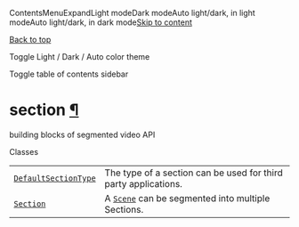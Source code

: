ContentsMenuExpandLight modeDark modeAuto light/dark, in light modeAuto light/dark, in dark mode[Skip to content](https://docs.manim.community/en/stable/reference/manim.scene.section.html#furo-main-content)

[Back to top](https://docs.manim.community/en/stable/reference/manim.scene.section.html#)

Toggle Light / Dark / Auto color theme

Toggle table of contents sidebar

# section [¶](https://docs.manim.community/en/stable/reference/manim.scene.section.html\#module-manim.scene.section "Link to this heading")

building blocks of segmented video API

Classes

|     |     |
| --- | --- |
| [`DefaultSectionType`](https://docs.manim.community/en/stable/reference/manim.scene.section.DefaultSectionType.html#manim.scene.section.DefaultSectionType "manim.scene.section.DefaultSectionType") | The type of a section can be used for third party applications. |
| [`Section`](https://docs.manim.community/en/stable/reference/manim.scene.section.Section.html#manim.scene.section.Section "manim.scene.section.Section") | A [`Scene`](https://docs.manim.community/en/stable/reference/manim.scene.scene.Scene.html#manim.scene.scene.Scene "manim.scene.scene.Scene") can be segmented into multiple Sections. |